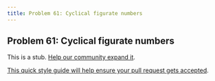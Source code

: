 ```yaml
---
title: Problem 61: Cyclical figurate numbers
---
```

## Problem 61: Cyclical figurate numbers

This is a stub. <a href='https://github.com/freecodecamp/guides/tree/master/src/pages/certifications/coding-interview-prep/project-euler/problem-61-cyclical-figurate-numbers/index.md' target='_blank' rel='nofollow'>Help our community expand it</a>.

<a href='https://github.com/freecodecamp/guides/blob/master/README.md' target='_blank' rel='nofollow'>This quick style guide will help ensure your pull request gets accepted</a>.

<!-- The article goes here, in GitHub-flavored Markdown. Feel free to add YouTube videos, images, and CodePen/JSBin embeds  -->

